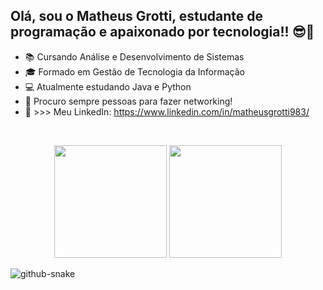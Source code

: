 ## Olá, sou o Matheus Grotti, estudante de programação e apaixonado por tecnologia!! 😎🚀

- 📚 Cursando Análise e Desenvolvimento de Sistemas
- 🎓 Formado em Gestão de Tecnologia da Informação
- 💻 Atualmente estudando Java e Python
- 🤝 Procuro sempre pessoas para fazer networking!
- 🔗 >>> Meu LinkedIn: https://www.linkedin.com/in/matheusgrotti983/
<br>

<p align="center">
  <img height="180em" src="https://github-readme-stats.vercel.app/api?username=mathgrotti&show_icons=true&theme=github_dark"/>
  <img height="180em" src="https://github-readme-stats.vercel.app/api/top-langs/?username=mathgrotti&layout=compact&theme=github_dark"/>
</p>

<picture>
  <source media="(prefers-color-scheme: dark)" srcset="https://raw.githubusercontent.com/mathgrotti/mathgrotti/output/github-contribution-grid-snake-dark.svg"/>
  <source media="(prefers-color-scheme: light)" srcset="[github-snake.svg](https://raw.githubusercontent.com/mathgrotti/mathgrotti/output/github-contribution-grid-snake.svg)" />
  <img alt="github-snake" src="[github-snake.svg](https://raw.githubusercontent.com/mathgrotti/mathgrotti/output/github-contribution-grid-snake.svg)" />
</picture>
